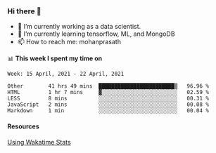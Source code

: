 ### Hi there 👋

- 🔭 I’m currently working as a data scientist.
- 🌱 I’m currently learning tensorflow, ML, and MongoDB
- 📫 How to reach me: mohanprasath

📊 **This week I spent my time on**
<!--START_SECTION:waka-->
```text
Week: 15 April, 2021 - 22 April, 2021

Other        41 hrs 49 mins  ████████████████████████▒   96.96 % 
HTML         1 hr 7 mins     ▓░░░░░░░░░░░░░░░░░░░░░░░░   02.59 % 
LESS         8 mins          ░░░░░░░░░░░░░░░░░░░░░░░░░   00.31 % 
JavaScript   2 mins          ░░░░░░░░░░░░░░░░░░░░░░░░░   00.08 % 
Markdown     1 min           ░░░░░░░░░░░░░░░░░░░░░░░░░   00.04 % 
```
<!--END_SECTION:waka-->

#### Resources
[Using Wakatime Stats](https://github.com/marketplace/actions/waka-readme)
